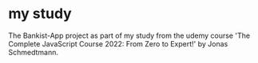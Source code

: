 # my study

The Bankist-App project as part of my study from the udemy course 
'The Complete JavaScript Course 2022: From Zero to Expert!' 
by Jonas Schmedtmann.
